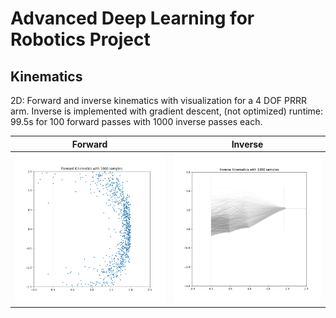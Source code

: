 # Advanced Deep Learning for Robotics Project

## Kinematics
2D: Forward and inverse kinematics with visualization for a 4 DOF PRRR arm. Inverse is implemented with gradient descent, (not optimized) runtime: 99.5s for 100 forward passes with 1000 inverse passes each.

Forward             |  Inverse
:-------------------------:|:-------------------------:
![](img/forward.png)  |  ![](img/inverse.png)
